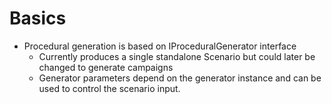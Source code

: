﻿# Basics
- Procedural generation is based on IProceduralGenerator interface 
  - Currently produces a single standalone Scenario but could later be changed to generate campaigns
  - Generator parameters depend on the generator instance and can be used to control the scenario input.

 